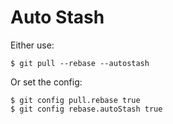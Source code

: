 # Auto Stash

Either use:

```console
$ git pull --rebase --autostash
```

Or set the config:

```console
$ git config pull.rebase true
$ git config rebase.autoStash true
```
